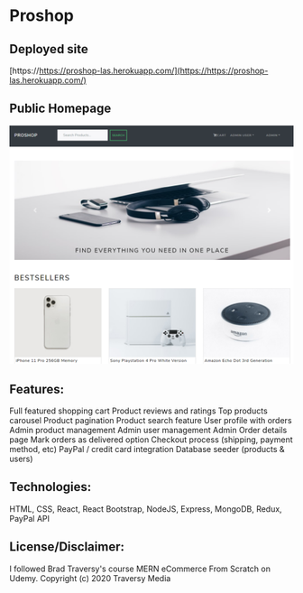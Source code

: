 # Proshop

## Deployed site
[https://https://proshop-las.herokuapp.com/](https://https://proshop-las.herokuapp.com/)

## Public Homepage

![](Capture.PNG)

## Features:
Full featured shopping cart
Product reviews and ratings
Top products carousel
Product pagination
Product search feature
User profile with orders
Admin product management
Admin user management
Admin Order details page
Mark orders as delivered option
Checkout process (shipping, payment method, etc)
PayPal / credit card integration
Database seeder (products & users)

## Technologies:
HTML, CSS, React, React Bootstrap, NodeJS, Express, MongoDB, Redux, PayPal API

## License/Disclaimer:
I followed Brad Traversy's course MERN eCommerce From Scratch on Udemy.
Copyright (c) 2020 Traversy Media
